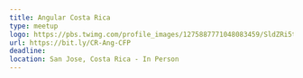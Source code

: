 ```yaml
---
title: Angular Costa Rica
type: meetup
logo: https://pbs.twimg.com/profile_images/1275887771048083459/SldZRi5t_400x400.jpg
url: https://bit.ly/CR-Ang-CFP
deadline:
location: San Jose, Costa Rica - In Person
---
```


